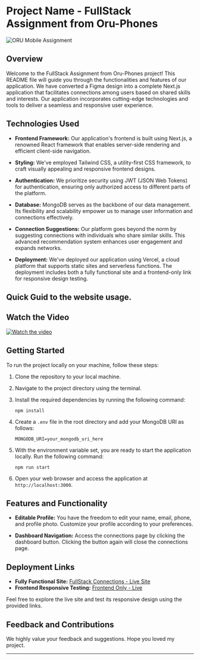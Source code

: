 # Project Name - FullStack Assignment from Oru-Phones

![ORU Mobile Assignment](https://github.com/gauravsingh94/ORU-Phones-Assignment/assets/99260988/95911bc0-21f6-416b-95fe-bf3481992cae)

## Overview

Welcome to the FullStack Assignment from Oru-Phones project! This README file will guide you through the functionalities and features of our application. We have converted a Figma design into a complete Next.js application that facilitates connections among users based on shared skills and interests. Our application incorporates cutting-edge technologies and tools to deliver a seamless and responsive user experience.

## Technologies Used

- **Frontend Framework:** Our application's frontend is built using Next.js, a renowned React framework that enables server-side rendering and efficient client-side navigation.

- **Styling:** We've employed Tailwind CSS, a utility-first CSS framework, to craft visually appealing and responsive frontend designs.

- **Authentication:** We prioritize security using JWT (JSON Web Tokens) for authentication, ensuring only authorized access to different parts of the platform.

- **Database:** MongoDB serves as the backbone of our data management. Its flexibility and scalability empower us to manage user information and connections effectively.

- **Connection Suggestions:** Our platform goes beyond the norm by suggesting connections with individuals who share similar skills. This advanced recommendation system enhances user engagement and expands networks.

- **Deployment:** We've deployed our application using Vercel, a cloud platform that supports static sites and serverless functions. The deployment includes both a fully functional site and a frontend-only link for responsive design testing.

## Quick Guid to the website usage.

## Watch the Video

[![Watch the video](https://img.youtube.com/vi/_V9J_0Gr9mA/0.jpg)](https://www.youtube.com/watch?v=_V9J_0Gr9mA)

## Getting Started

To run the project locally on your machine, follow these steps:

1. Clone the repository to your local machine.
   
2. Navigate to the project directory using the terminal.
   
3. Install the required dependencies by running the following command:
   
   ```
   npm install
   ```
   
4. Create a `.env` file in the root directory and add your MongoDB URI as follows:
   
   ```
   MONGODB_URI=your_mongodb_uri_here
   ```

5. With the environment variable set, you are ready to start the application locally. Run the following command:
   
   ```
   npm run start
   ```

6. Open your web browser and access the application at `http://localhost:3000`.

## Features and Functionality

- **Editable Profile:** You have the freedom to edit your name, email, phone, and profile photo. Customize your profile according to your preferences.

- **Dashboard Navigation:** Access the connections page by clicking the dashboard button. Clicking the button again will close the connections page.

## Deployment Links

- **Fully Functional Site:** [FullStack Connections - Live Site](https://oru-phone-website.vercel.app)
- **Frontend Responsive Testing:** [Frontend Only - Live](https://oru-phones-assignment-frontend-only.vercel.app)

Feel free to explore the live site and test its responsive design using the provided links.

## Feedback and Contributions

We highly value your feedback and suggestions. 
Hope you loved my project.



---

